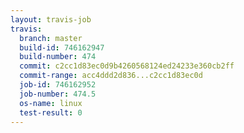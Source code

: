 ```yaml
---
layout: travis-job
travis:
  branch: master
  build-id: 746162947
  build-number: 474
  commit: c2cc1d83ec0d9b4260568124ed24233e360cb2ff
  commit-range: acc4ddd2d836...c2cc1d83ec0d
  job-id: 746162952
  job-number: 474.5
  os-name: linux
  test-result: 0
---
```

